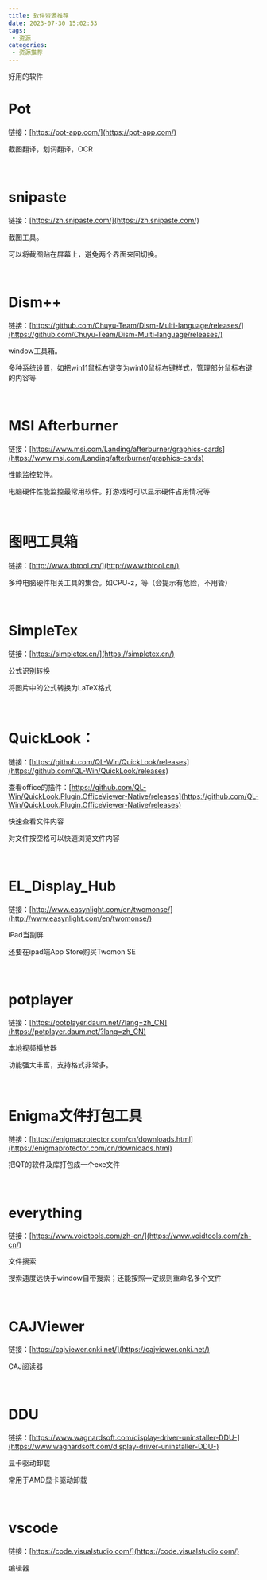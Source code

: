 ```yaml
---
title: 软件资源推荐
date: 2023-07-30 15:02:53
tags:
 - 资源
categories:
 - 资源推荐
---
```


好用的软件

<!--more-->

# Pot

链接：[https://pot-app.com/](https://pot-app.com/)

截图翻译，划词翻译，OCR

&emsp;

# snipaste

链接：[https://zh.snipaste.com/](https://zh.snipaste.com/)

截图工具。

可以将截图贴在屏幕上，避免两个界面来回切换。

&emsp;

# Dism++

链接：[https://github.com/Chuyu-Team/Dism-Multi-language/releases/](https://github.com/Chuyu-Team/Dism-Multi-language/releases/)

window工具箱。

多种系统设置，如把win11鼠标右键变为win10鼠标右键样式，管理部分鼠标右键的内容等

&emsp;

# MSI Afterburner

链接：[https://www.msi.com/Landing/afterburner/graphics-cards](https://www.msi.com/Landing/afterburner/graphics-cards)

性能监控软件。

电脑硬件性能监控最常用软件。打游戏时可以显示硬件占用情况等

&emsp;

# 图吧工具箱

链接：[http://www.tbtool.cn/](http://www.tbtool.cn/)

多种电脑硬件相关工具的集合。如CPU-z，等（会提示有危险，不用管）

 &emsp;

# SimpleTex

链接：[https://simpletex.cn/](https://simpletex.cn/)

公式识别转换

将图片中的公式转换为LaTeX格式

&emsp;

# QuickLook：

链接：[https://github.com/QL-Win/QuickLook/releases](https://github.com/QL-Win/QuickLook/releases)

查看office的插件：[https://github.com/QL-Win/QuickLook.Plugin.OfficeViewer-Native/releases](https://github.com/QL-Win/QuickLook.Plugin.OfficeViewer-Native/releases)

快速查看文件内容

对文件按空格可以快速浏览文件内容

&emsp;

# EL_Display_Hub

链接：[http://www.easynlight.com/en/twomonse/](http://www.easynlight.com/en/twomonse/)

iPad当副屏

还要在ipad端App Store购买Twomon SE

&emsp;

# potplayer

链接：[https://potplayer.daum.net/?lang=zh_CN](https://potplayer.daum.net/?lang=zh_CN)

本地视频播放器

功能强大丰富，支持格式非常多。

&emsp;

# Enigma文件打包工具

链接：[https://enigmaprotector.com/cn/downloads.html](https://enigmaprotector.com/cn/downloads.html)

把QT的软件及库打包成一个exe文件

&emsp;

# everything

链接：[https://www.voidtools.com/zh-cn/](https://www.voidtools.com/zh-cn/)

文件搜索

搜索速度远快于window自带搜索；还能按照一定规则重命名多个文件

&emsp;

# CAJViewer

链接：[https://cajviewer.cnki.net/](https://cajviewer.cnki.net/)

CAJ阅读器

&emsp;

# DDU

链接：[https://www.wagnardsoft.com/display-driver-uninstaller-DDU-](https://www.wagnardsoft.com/display-driver-uninstaller-DDU-)

显卡驱动卸载

常用于AMD显卡驱动卸载

&emsp;

# vscode

链接：[https://code.visualstudio.com/](https://code.visualstudio.com/)

编辑器
